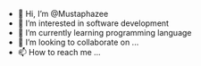 - 👋 Hi, I’m @Mustaphazee
- 👀 I’m interested in software development
- 🌱 I’m currently learning programming language
- 💞️ I’m looking to collaborate on ...
- 📫 How to reach me ...

<!---
Mustaphazee/Mustaphazee is a ✨ special ✨ repository because its `README.md` (this file) appears on your GitHub profile.
You can click the Preview link to take a look at your changes.
--->
